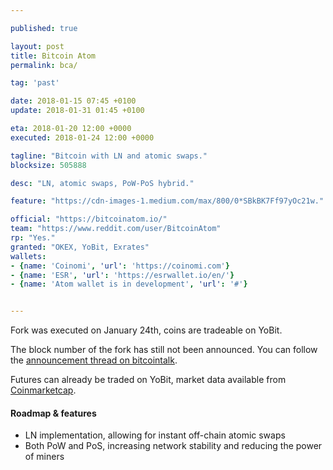 ```yaml
---

published: true

layout: post
title: Bitcoin Atom
permalink: bca/

tag: 'past'

date: 2018-01-15 07:45 +0100
update: 2018-01-31 01:45 +0100

eta: 2018-01-20 12:00 +0000
executed: 2018-01-24 12:00 +0000

tagline: "Bitcoin with LN and atomic swaps."
blocksize: 505888

desc: "LN, atomic swaps, PoW-PoS hybrid."

feature: "https://cdn-images-1.medium.com/max/800/0*SBkBK7Ff97yOc21w."

official: "https://bitcoinatom.io/"
team: "https://www.reddit.com/user/BitcoinAtom"
rp: "Yes."
granted: "OKEX, YoBit, Exrates"
wallets:
- {name: 'Coinomi', 'url': 'https://coinomi.com'}
- {name: 'ESR', 'url': 'https://esrwallet.io/en/'}
- {name: 'Atom wallet is in development', 'url': '#'}


---
```


Fork was executed on January 24th, coins are tradeable on YoBit.

The block number of the fork has still not been announced. You can follow the [announcement thread on bitcointalk](https://bitcointalk.org/index.php?topic=2515675.0).

Futures can already be traded on YoBit, market data available from [Coinmarketcap](https://coinmarketcap.com/currencies/bitcoin-atom/#markets).

#### Roadmap & features

* LN implementation, allowing for instant off-chain atomic swaps
* Both PoW and PoS, increasing network stability and reducing the power of miners
